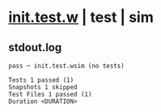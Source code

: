 # [init.test.w](../../../../../../tests/sdk_tests/schedule/init.test.w) | test | sim

## stdout.log
```log
pass ─ init.test.wsim (no tests)

Tests 1 passed (1)
Snapshots 1 skipped
Test Files 1 passed (1)
Duration <DURATION>
```

